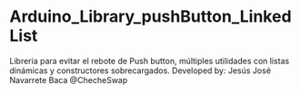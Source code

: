 # Arduino_Library_pushButton_LinkedList
Libreria para evitar el rebote de Push button, múltiples utilidades con listas dinámicas y constructores sobrecargados. Developed by: Jesús José Navarrete Baca @ChecheSwap
